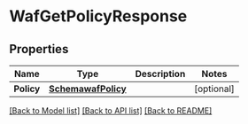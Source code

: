 # WafGetPolicyResponse

## Properties

Name | Type | Description | Notes
------------ | ------------- | ------------- | -------------
**Policy** | [**SchemawafPolicy**](schemawafPolicy.md) |  | [optional] 

[[Back to Model list]](../README.md#documentation-for-models) [[Back to API list]](../README.md#documentation-for-api-endpoints) [[Back to README]](../README.md)



